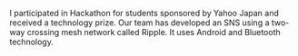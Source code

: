 I participated in Hackathon for students sponsored by Yahoo Japan and received a technology prize. Our team has developed an SNS using a two-way crossing mesh network called Ripple. It uses Android and Bluetooth technology.  
